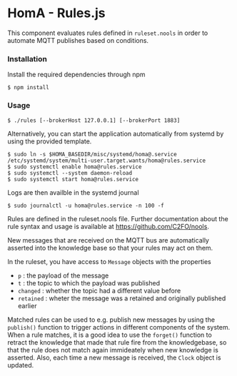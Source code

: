 # HomA - Rules.js
This component evaluates rules defined in ```ruleset.nools``` in order to automate MQTT publishes based on conditions. 

### Installation
Install the required dependencies through npm
```none
$ npm install
```

### Usage
``` 
$ ./rules [--brokerHost 127.0.0.1] [--brokerPort 1883]
```

Alternatively, you can start the application automatically from systemd by using the provided template.
```none
$ sudo ln -s $HOMA_BASEDIR/misc/systemd/homa@.service /etc/systemd/system/multi-user.target.wants/homa@rules.service
$ sudo systemctl enable homa@rules.service
$ sudo systemctl --system daemon-reload
$ sudo systemctl start homa@rules.service
```

Logs are then availble in the systemd journal 
```
$ sudo journalctl -u homa@rules.service -n 100 -f
```

Rules are defined in the ruleset.nools file.
Further documentation about the rule syntax and usage is available at https://github.com/C2FO/nools.

New messages that are received on the MQTT bus are automatically asserted into the knowledge base so that your rules may act on them. 

In the ruleset, you have access to ```Message``` objects with the properties 
   * ```p``` : the payload of the message
   * ```t``` : the topic to which the payload was published
   * ```changed``` : whether the topic had a different value before
   * ```retained``` : wheter the message was a retained and originally published earlier 

Matched rules can be used to e.g. publish new messages by using the ```publish()``` function to trigger actions in different components of the system.
When a rule matches, it is a good idea to use the ```forget()``` function to retract the knowledge that made that rule fire from the knowledgebase, so that the rule does not match again immideately when new knowledge is asserted. 
Also, each time a new message is received, the ```Clock``` object is updated.

